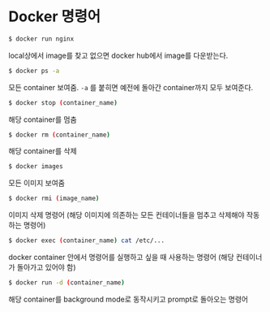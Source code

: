 # Docker 명령어

```bash
$ docker run nginx
```

local상에서 image를 찾고 없으면 docker hub에서 image를 다운받는다.



```bash
$ docker ps -a
```

모든 container 보여줌. `-a` 를 붙히면 예전에 돌아간 container까지 모두 보여준다.



```bash
$ docker stop (container_name)
```

해당 container를 멈춤



```bash
$ docker rm (container_name)
```

해당 container를 삭제



```bash
$ docker images
```

모든 이미지 보여줌



```bash
$ docker rmi (image_name)
```

이미지 삭제 명령어 (해당 이미지에 의존하는 모든 컨테이너들을 멈추고 삭제해야 작동하는 명령어)



```bash
$ docker exec (container_name) cat /etc/...
```

docker container 안에서 명령어를 실행하고 싶을 때 사용하는 명령어 (해당 컨테이너가 돌아가고 있어야 함)



```bash
$ docker run -d (container_name)
```

해당 container를 background mode로 동작시키고 prompt로 돌아오는 명령어